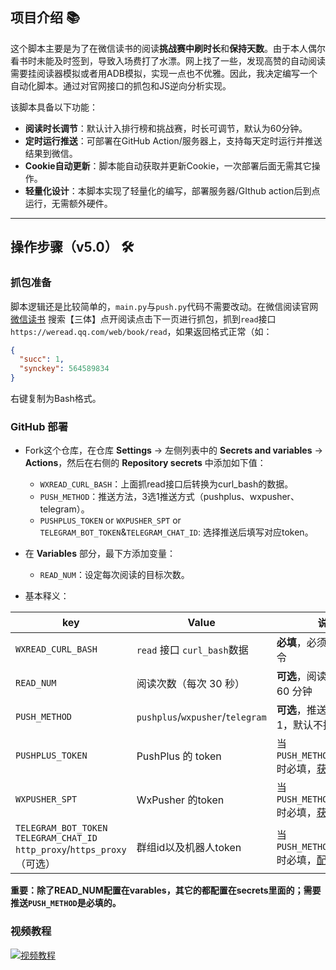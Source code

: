 
## 项目介绍 📚

这个脚本主要是为了在微信读书的阅读**挑战赛中刷时长**和**保持天数**。由于本人偶尔看书时未能及时签到，导致入场费打了水漂。网上找了一些，发现高赞的自动阅读需要挂阅读器模拟或者用ADB模拟，实现一点也不优雅。因此，我决定编写一个自动化脚本。通过对官网接口的抓包和JS逆向分析实现。

该脚本具备以下功能：

- **阅读时长调节**：默认计入排行榜和挑战赛，时长可调节，默认为60分钟。
- **定时运行推送**：可部署在GitHub Action/服务器上，支持每天定时运行并推送结果到微信。
- **Cookie自动更新**：脚本能自动获取并更新Cookie，一次部署后面无需其它操作。
- **轻量化设计**：本脚本实现了轻量化的编写，部署服务器/GIthub action后到点运行，无需额外硬件。

***
## 操作步骤（v5.0） 🛠️

### 抓包准备

脚本逻辑还是比较简单的，`main.py`与`push.py`代码不需要改动。在微信阅读官网 [微信读书](https://weread.qq.com/) 搜索【三体】点开阅读点击下一页进行抓包，抓到`read`接口 `https://weread.qq.com/web/book/read`，如果返回格式正常（如：

```json
{
  "succ": 1,
  "synckey": 564589834
}
```
右键复制为Bash格式。

### GitHub 部署


- Fork这个仓库，在仓库 **Settings** -> 左侧列表中的 **Secrets and variables** -> **Actions**，然后在右侧的 **Repository secrets** 中添加如下值：
  - `WXREAD_CURL_BASH`：上面抓read接口后转换为curl_bash的数据。
  - `PUSH_METHOD`：推送方法，3选1推送方式（pushplus、wxpusher、telegram）。
  - `PUSHPLUS_TOKEN` or `WXPUSHER_SPT` or `TELEGRAM_BOT_TOKEN`&`TELEGRAM_CHAT_ID`: 选择推送后填写对应token。
  
- 在 **Variables** 部分，最下方添加变量：
  - `READ_NUM`：设定每次阅读的目标次数。


- 基本释义：

| key                        | Value                               | 说明                                                         | 属性      |
| ------------------------- | ---------------------------------- | ------------------------------------------------------------ | --------- |
| `WXREAD_CURL_BASH`         | `read` 接口 `curl_bash`数据 | **必填**，必须提供有效指令                                   | secrets   |
| `READ_NUM`                 | 阅读次数（每次 30 秒）              | **可选**，阅读时长，默认 60 分钟                           | variables |
| `PUSH_METHOD`              | `pushplus`/`wxpusher`/`telegram`    | **可选**，推送方式，3选1，默认不推送                                       |    secrets     |
| `PUSHPLUS_TOKEN`           | PushPlus 的 token                   | 当 `PUSH_METHOD=pushplus` 时必填，[获取地址](https://www.pushplus.plus/uc.html) | secrets   |
| `WXPUSHER_SPT`             | WxPusher 的token                    | 当 `PUSH_METHOD=wxpusher` 时必填，[获取地址](https://wxpusher.zjiecode.com/docs/#/?id=获取spt) | secrets   |
| `TELEGRAM_BOT_TOKEN`  <br>`TELEGRAM_CHAT_ID`   <br>`http_proxy`/`https_proxy`（可选）| 群组id以及机器人token                 | 当 `PUSH_METHOD=telegram` 时必填，[配置文档](https://www.nodeseek.com/post-22475-1) | secrets   |

**重要：除了READ_NUM配置在varables，其它的都配置在secrets里面的；需要推送`PUSH_METHOD`是必填的。**

### 视频教程

[![视频教程](https://github.com/user-attachments/assets/ec144869-3dbb-40fe-9bc5-f8bf1b5fce3c)](https://www.bilibili.com/video/BV1kJ6gY3En3/ "点击查看视频")

